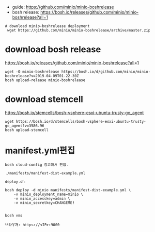 - guide: https://github.com/minio/minio-boshrelease
- bosh release: https://bosh.io/releases/github.com/minio/minio-boshrelease?all=1

```
# download minio-boshrelease deployment
 wget https://github.com/minio/minio-boshrelease/archive/master.zip

```

# download bosh release
https://bosh.io/releases/github.com/minio/minio-boshrelease?all=1
```
wget -O minio-boshrelease https://bosh.io/d/github.com/minio/minio-boshrelease?v=2019-04-09T01-22-30Z
bosh upload-release minio-boshrelease
```
# download stemcell
https://bosh.io/stemcells/bosh-vsphere-esxi-ubuntu-trusty-go_agent
```
wget https://bosh.io/d/stemcells/bosh-vsphere-esxi-ubuntu-trusty-go_agent?v=3586.96
bosh upload-stemcell

```

# manifest.yml편집
```
bosh cloud-config 참고해서 편집.

./manifests/manifest-dist-example.yml

deploy.sh

bosh deploy -d minio manifests/manifest-dist-example.yml \
    -v minio_deployment_name=minio \
    -v minio_accesskey=admin \
    -v minio_secretkey=CHANGEME!


bosh vms

브라우져: https://<IP>:9000

```







